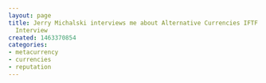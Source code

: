 ```yaml
---
layout: page
title: Jerry Michalski interviews me about Alternative Currencies IFTF FutureCast
  Interview
created: 1463370854
categories:
- metacurrency
- currencies
- reputation
---
```


